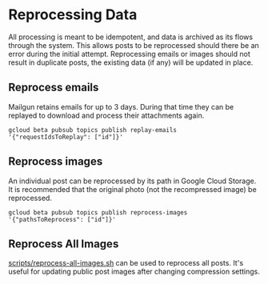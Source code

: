 # Reprocessing Data
All processing is meant to be idempotent, and data is archived as its flows through the system.
This allows posts to be reprocessed should there be an error during the initial attempt.
Reprocessing emails or images should not result in duplicate posts, the existing data (if any) will be updated in place.

## Reprocess emails
Mailgun retains emails for up to 3 days.
During that time they can be replayed to download and process their attachments again.

`gcloud beta pubsub topics publish replay-emails '{"requestIdsToReplay": ["id"]}'`

## Reprocess images
An individual post can be reprocessed by its path in Google Cloud Storage.
It is recommended that the original photo (not the recompressed image) be reprocessed.

`gcloud beta pubsub topics publish reprocess-images '{"pathsToReprocess": ["id"]}'`

## Reprocess All Images
[scripts/reprocess-all-images.sh](../scripts/reprocess-all-images.sh) can be used to reprocess all posts.
It's useful for updating public post images after changing compression settings.


